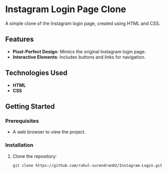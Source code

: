 # Instagram Login Page Clone

A simple clone of the Instagram login page, created using HTML and CSS.

## Features
- **Pixel-Perfect Design**: Mimics the original Instagram login page.
- **Interactive Elements**: Includes buttons and links for navigation.

## Technologies Used
- **HTML**
- **CSS**

## Getting Started
### Prerequisites
- A web browser to view the project.

### Installation
1. Clone the repository:
   ```bash
   git clone https://github.com/rahul-surendran02/Instagram-Login.git
